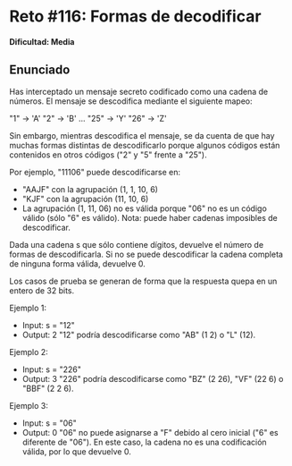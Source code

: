 # Reto #116: Formas de decodificar

#### Dificultad: Media

## Enunciado

Has interceptado un mensaje secreto codificado como una cadena de números. El mensaje se descodifica mediante el siguiente mapeo:

"1" -> 'A'
"2" -> 'B'
...
"25" -> 'Y'
"26" -> 'Z'

Sin embargo, mientras descodifica el mensaje, se da cuenta de que hay muchas formas distintas de descodificarlo porque algunos códigos están contenidos en otros códigos ("2" y "5" frente a "25").

Por ejemplo, "11106" puede descodificarse en:

- "AAJF" con la agrupación (1, 1, 10, 6)
- "KJF" con la agrupación (11, 10, 6)
- La agrupación (1, 11, 06) no es válida porque "06" no es un código válido (sólo "6" es válido).
  Nota: puede haber cadenas imposibles de descodificar.

Dada una cadena s que sólo contiene dígitos, devuelve el número de formas de descodificarla. Si no se puede descodificar la cadena completa de ninguna forma válida, devuelve 0.

Los casos de prueba se generan de forma que la respuesta quepa en un entero de 32 bits.

Ejemplo 1:

- Input: s = "12"
- Output: 2
  "12" podría descodificarse como "AB" (1 2) o "L" (12).

Ejemplo 2:

- Input: s = "226"
- Output: 3
  "226" podría descodificarse como "BZ" (2 26), "VF" (22 6) o "BBF" (2 2 6).

Ejemplo 3:

- Input: s = "06"
- Output: 0
  "06" no puede asignarse a "F" debido al cero inicial ("6" es diferente de "06"). En este caso, la cadena no es una codificación válida, por lo que devuelve 0.
